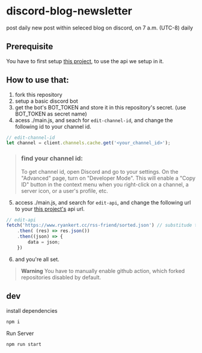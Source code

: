 # discord-blog-newsletter
post daily new post within seleced blog on discord, on 7 a.m. (UTC-8) daily

## Prerequisite

You have to first setup [this project](https://github.com/ryankert01/rss-friend), to use the api we setup in it.

## How to use that:

1. fork this repository
2. setup a basic discord bot
3. get the bot's BOT_TOKEN and store it in this repository's secret. (use BOT_TOKEN as secret name)
4. acess ./main.js, and seach for `edit-channel-id`, and change the following id to your channel id.

```js
// edit-channel-id
let channel = client.channels.cache.get('<your_channel_id>');
```

> ### find your channel id:
> To get channel id, open Discord and go to your settings. On the "Advanced" page, turn on "Developer Mode". This will enable a "Copy ID" button in the context menu when you right-click on a channel, a server icon, or a user's profile, etc.

5. access ./main.js, and search for `edit-api`, and change the following url to your [this project's](https://github.com/ryankert01/rss-friend) api url.

```js
// edit-api
fetch('https://www.ryankert.cc/rss-friend/sorted.json') // substitude that to your url.
    .then( (res) => res.json())
    .then((json) => {
        data = json;
    })
```

6. and you're all set.


> **Warning**
> You have to manually enable github action, which forked repositories disabled by default.

## dev

install dependencies

```sh
npm i
```

Run Server

```sh
npm run start
```
